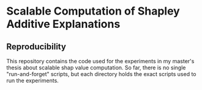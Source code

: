 # Scalable Computation of Shapley Additive Explanations
## Reproducibility

This repository contains the code used for the experiments in my master's thesis about scalable shap value computation.
So far, there is no single "run-and-forget" scripts, but each directory holds the exact scripts used to run the experiments.

